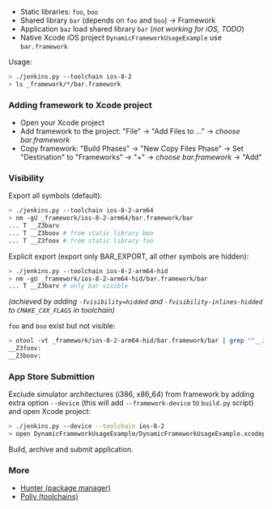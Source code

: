 * Static libraries: `foo`, `boo`
* Shared library `bar` (depends on `foo` and `boo`) -> Framework
* Application `baz` load shared library `bar` (*not working for iOS, TODO*)
* Native Xcode iOS project `DynamicFrameworkUsageExample` use `bar.framework`

Usage:
```bash
> ./jenkins.py --toolchain ios-8-2
> ls _framework/*/bar.framework
```

### Adding framework to Xcode project

* Open your Xcode project
* Add framework to the project: "File" -> "Add Files to ..." -> *choose bar.framework*
* Copy framework: "Build Phases" -> "New Copy Files Phase" -> Set "Destination" to "Frameworks" -> "+" -> *choose bar.framework* -> "Add"

### Visibility

Export all symbols (default):

```bash
> ./jenkins.py --toolchain ios-8-2-arm64
> nm -gU _framework/ios-8-2-arm64/bar.framework/bar
... T __Z3barv
... T __Z3boov # from static library boo
... T __Z3foov # from static library foo
```

Explicit export (export only BAR_EXPORT, all other symbols are hidden):

```bash
> ./jenkins.py --toolchain ios-8-2-arm64-hid
> nm -gU _framework/ios-8-2-arm64-hid/bar.framework/bar
... T __Z3barv # only bar visible
```

*(achieved by adding `-fvisibility=hidded` and `-fvisibility-inlines-hidded` to `CMAKE_CXX_FLAGS` in toolchain)*

`foo` and `boo` exist but not visible:
```bash
> otool -vt _framework/ios-8-2-arm64-hid/bar.framework/bar | grep "^__Z3\(foo\|boo\)"
__Z3foov:
__Z3boov:
```

### App Store Submittion

Exclude simulator architectures (i386, x86_64) from framework by adding extra option `--device` (this will add `--framework-device` to `build.py` script) and open Xcode project:

```bash
> ./jenkins.py --device --toolchain ios-8-2
> open DynamicFrameworkUsageExample/DynamicFrameworkUsageExample.xcodeproj
```

Build, archive and submit application.

### More

* [Hunter (package manager)](https://github.com/ruslo/hunter)
* [Polly (toolchains)](https://github.com/ruslo/polly)
